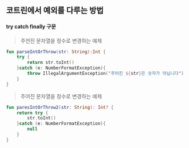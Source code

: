 ## 코트린에서 예외를 다루는 방법

#### try catch finally 구문

> 주언진 문자열을 정수로 변경하는 예제

``` kotlin
fun parseIntOrThrow(str: String):Int {
    try {
        return str.toInt()
    }catch (e: NumberFormatException){
        throw IllegalArgumentException("주어진 ${str}은 숫자가 아닙니다")
    }
}
```

> 주어진 문자열을 정수로 변경하는 예제

``` kotlin
fun paresIntOrThrow2(str: String): Int? {
    return try {
        str.toInt()
    }catch (e: NumberFormatException){
        null
    }
}
